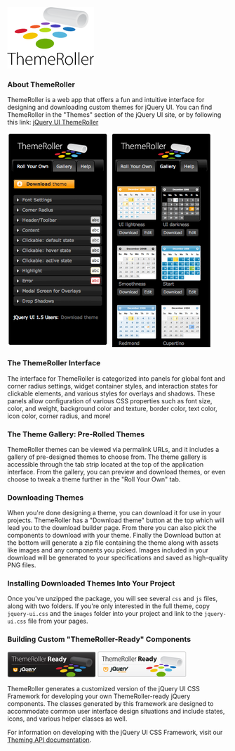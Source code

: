 <script>{
	"title": "Using jQuery UI ThemeRoller",
	"level": "beginner"
}</script>

![ThemeRoller logo](/resources/jquery-ui/themeroller-logo.png)

### About ThemeRoller

ThemeRoller is a web app that offers a fun and intuitive interface for designing and downloading custom themes for jQuery UI. You can find ThemeRoller in the "Themes" section of the jQuery UI site, or by following this link: [jQuery UI ThemeRoller](http://jqueryui.com/themeroller)

![ThemeRoller Sidebar](/resources/jquery-ui/themeroller-interface-new.png)
![ThemeRoller Sidebar](/resources/jquery-ui/themeroller-gallery-new.png)

### The ThemeRoller Interface

The interface for ThemeRoller is categorized into panels for global font and corner radius settings, widget container styles, and interaction states for clickable elements, and various styles for overlays and shadows. These panels allow configuration of various CSS properties such as font size, color, and weight, background color and texture, border color, text color, icon color, corner radius, and more!

### The Theme Gallery: Pre-Rolled Themes

ThemeRoller themes can be viewed via permalink URLs, and it includes a gallery of pre-designed themes to choose from. The theme gallery is accessible through the tab strip located at the top of the application interface. From the gallery, you can preview and download themes, or even choose to tweak a theme further in the "Roll Your Own" tab.

### Downloading Themes

When you're done designing a theme, you can download it for use in your projects. ThemeRoller has a "Download theme" button at the top which will lead you to the download builder page. From there you can also pick the components to download with your theme. Finally the Download button at the bottom will generate a zip file containing the theme along with assets like images and any components you picked. Images included in your download will be generated to your specifications and saved as high-quality PNG files.

### Installing Downloaded Themes Into Your Project

Once you've unzipped the package, you will see several `css` and `js` files, along with two folders. If you're only interested in the full theme, copy `jquery-ui.css` and the `images` folder into your project and link to the `jquery-ui.css` file from your pages.

### Building Custom "ThemeRoller-Ready" Components
![ThemeRoller Ready Banner](/resources/jquery-ui/themeroller-ready-black-200px.png)
![ThemeRoller Ready Banner](/resources/jquery-ui/themeroller-ready-white-200px.png)

ThemeRoller generates a customized version of the jQuery UI CSS Framework for developing your own ThemeRoller-ready jQuery components. The classes generated by this framework are designed to accommodate common user interface design situations and include states, icons, and various helper classes as well.

For information on developing with the jQuery UI CSS Framework, visit our [Theming API documentation](http://api.jqueryui.com/theming/css-framework/).
